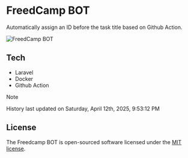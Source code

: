 # FreedCamp BOT

Automatically assign an ID before the task title based on Github Action.

![FreedCamp BOT](https://repository-images.githubusercontent.com/737932867/7d34798b-2680-471c-b089-a78a718d3d6a)

## Tech

- Laravel
- Docker
- Github Action

> [!NOTE]  
> History last updated on Saturday, April 12th, 2025, 9:53:12 PM

## License

The Freedcamp BOT is open-sourced software licensed under the [MIT license](https://opensource.org/licenses/MIT).
